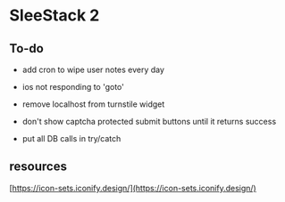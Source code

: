 # SleeStack 2

## To-do

- add cron to wipe user notes every day

- ios not responding to 'goto'
- remove localhost from turnstile widget

- don't show captcha protected submit buttons until it returns success

- put all DB calls in try/catch

## resources

[https://icon-sets.iconify.design/](https://icon-sets.iconify.design/)
